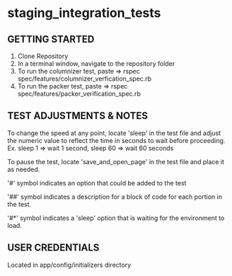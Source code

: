 staging_integration_tests
=========================



GETTING STARTED
----------------
1. Clone Repository
2. In a terminal window, navigate to the repository folder
3. To run the columnizer test, paste => rspec spec/features/columnizer_verfication_spec.rb
4. To run the packer test, paste => rspec spec/features/packer_verification_spec.rb


TEST ADJUSTMENTS & NOTES
----------------
To change the speed at any point, locate 'sleep' in the test file and adjust the numeric value to reflect the time in 
seconds to wait before proceeding. Ex. sleep 1 => wait 1 second, sleep 60 => wait 60 seconds

To pause the test, locate 'save_and_open_page' in the test file and place it as needed.

'#'  symbol indicates an option that could be added to the test

'##' symbol indicates a description for a block of code for each portion in the test.

'#*' symbol indicates a 'sleep' option that is waiting for the environment to load.


USER CREDENTIALS
----------------

Located in app/config/initializers directory
